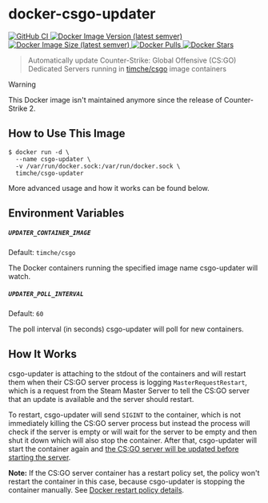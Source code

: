 # docker-csgo-updater

<p>
  <a href="https://github.com/timche/docker-csgo-updater">
    <img alt="GitHub CI" src="https://github.com/timche/docker-csgo-updater/workflows/ci/badge.svg" />
  </a>
  <a href="https://hub.docker.com/r/timche/csgo-updater">
    <img alt="Docker Image Version (latest semver)" src="https://img.shields.io/docker/v/timche/csgo-updater" />
  </a>
  <a href="https://hub.docker.com/r/timche/csgo-updater">
    <img alt="Docker Image Size (latest semver)" src="https://img.shields.io/docker/image-size/timche/csgo-updater" />
  </a>
  <a href="https://hub.docker.com/r/timche/csgo-updater">
    <img alt="Docker Pulls" src="https://img.shields.io/docker/pulls/timche/csgo-updater" />
  </a>
  <a href="https://hub.docker.com/r/timche/csgo-updater">
    <img alt="Docker Stars" src="https://img.shields.io/docker/stars/timche/csgo-updater" />
  </a>
</p>

> Automatically update Counter-Strike: Global Offensive (CS:GO) Dedicated Servers running in [timche/csgo](https://github.com/timche/docker-csgo) image containers

> [!WARNING]
> This Docker image isn't maintained anymore since the release of Counter-Strike 2.

## How to Use This Image

```
$ docker run -d \
  --name csgo-updater \
  -v /var/run/docker.sock:/var/run/docker.sock \
  timche/csgo-updater
```

More advanced usage and how it works can be found below.

## Environment Variables

##### `UPDATER_CONTAINER_IMAGE`

Default: `timche/csgo`

The Docker containers running the specified image name csgo-updater will watch.

##### `UPDATER_POLL_INTERVAL`

Default: `60`

The poll interval (in seconds) csgo-updater will poll for new containers.

## How It Works

csgo-updater is attaching to the stdout of the containers and will restart them when their CS:GO server process is logging `MasterRequestRestart`, which is a request from the Steam Master Server to tell the CS:GO server that an update is available and the server should restart.

To restart, csgo-updater will send `SIGINT` to the container, which is not immediately killing the CS:GO server process but instead the process will check if the server is empty or will wait for the server to be empty and then shut it down which will also stop the container. After that, csgo-updater will start the container again and [the CS:GO server will be updated before starting the server](https://github.com/timche/docker-csgo#updating-the-server).

**Note:** If the CS:GO server container has a restart policy set, the policy won't restart the container in this case, because csgo-updater is stopping the container manually. See [Docker restart policy details](https://docs.docker.com/config/containers/start-containers-automatically/#restart-policy-details).
